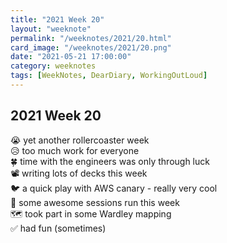 ```yaml
---
title: "2021 Week 20"
layout: "weeknote"
permalink: "/weeknotes/2021/20.html"
card_image: "/weeknotes/2021/20.png"
date: "2021-05-21 17:00:00"
category: weeknotes
tags: [WeekNotes, DearDiary, WorkingOutLoud]
---
```


## 2021 Week 20

😭 yet another rollercoaster week <br/>
😥 too much work for everyone <br/>
🍀 time with the engineers was only through luck<br/>
📽 writing lots of decks this week <br/>
🐦 a quick play with AWS canary - really very cool <br/>
🙌 some awesome sessions run this week <br/>
🗺 took part in some Wardley mapping <br/>
✅ had fun (sometimes)
